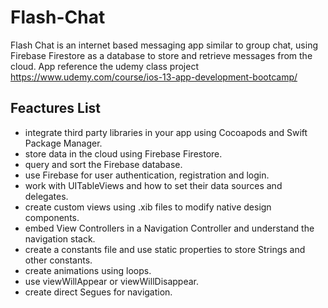# Flash-Chat


Flash Chat is an internet based messaging app similar to group chat,  using  Firebase Firestore as a database to store and retrieve messages from the cloud. 
App reference the udemy class project https://www.udemy.com/course/ios-13-app-development-bootcamp/

## Feactures List

* integrate third party libraries in your app using Cocoapods and Swift Package Manager.
* store data in the cloud using Firebase Firestore.
* query and sort the Firebase database.
* use Firebase for user authentication, registration and login.
* work with UITableViews and how to set their data sources and delegates.
* create custom views using .xib files to modify native design components.
* embed View Controllers in a Navigation Controller and understand the navigation stack.
* create a constants file and use static properties to store Strings and other constants.
* create animations using loops.
* use viewWillAppear or viewWillDisappear.
* create direct Segues for navigation.




